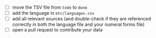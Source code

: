 - [ ] move the TSV file from `todo` to `done`
- [ ] add the language in `etc/languages.csv`
- [ ] add all relevant sources (and double-check if they are referenced correctly in both the language file and your numeral forms file)
- [ ] open a pull request to contribute your data
